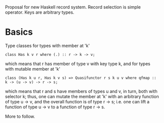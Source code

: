 
Proposal for new Haskell record system. Record selection is simple operator. Keys are arbitrary types.

# Basics


Type classes for types with member at 'k'

```wiki
class Has k v r where (.) :: r -> k -> v;
```


which means that r has member of type v with key type k, and for types with mutable member at 'k'

```wiki
class (Has k u r, Has k v s) => Quasifunctor r s k u v where qfmap :: k -> (u -> v) -> r -> s;
```


which means that r and s have members of types u and v, in turn, both with selector k; thus, one can mutate the member at 'k' with an arbitrary function of type u -\> v, and the overall function is of type r -\> s; i.e. one can lift a function of type u -\> v to a function of type r -\> s.


More to follow.
